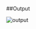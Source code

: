 ##Output

![output](https://user-images.githubusercontent.com/55083861/113882201-ba592080-97da-11eb-850f-645004e5bd43.png)
